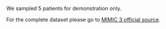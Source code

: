 We sampled 5 patients for demonstration only.

For the complete dataset please go to [MIMIC 3 official source](https://physionet.org/content/mimiciii/1.4/).